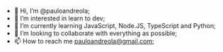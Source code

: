 - 👋 Hi, I’m @pauloandreola;
- 👀 I’m interested in learn to dev;
- 🌱 I’m currently learning JavaScript, Node.JS, TypeScript and Python;
- 💞️ I’m looking to collaborate with everything as possible;
- 📫 How to reach me pauloandreola@gmail.com;

<!---
pauloandreola/pauloandreola is a ✨ special ✨ repository because its `README.md` (this file) appears on your GitHub profile.
You can click the Preview link to take a look at your changes.
--->
